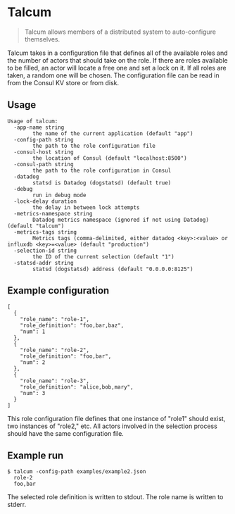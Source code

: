# Talcum

> Talcum allows members of a distributed system to auto-configure themselves.

Talcum takes in a configuration file that defines all of the available
roles and the number of actors that should take on the role. If there
are roles available to be filled, an actor will locate a free one and
set a lock on it. If all roles are taken, a random one will be
chosen. The configuration file can be read in from the Consul KV store
or from disk.

## Usage

```
Usage of talcum:
  -app-name string
    	the name of the current application (default "app")
  -config-path string
    	the path to the role configuration file
  -consul-host string
    	the location of Consul (default "localhost:8500")
  -consul-path string
    	the path to the role configuration in Consul
  -datadog
    	statsd is Datadog (dogstatsd) (default true)
  -debug
    	run in debug mode
  -lock-delay duration
    	the delay in between lock attempts
  -metrics-namespace string
    	Datadog metrics namespace (ignored if not using Datadog) (default "talcum")
  -metrics-tags string
    	Metrics tags (comma-delimited, either datadog <key>:<value> or influxdb <key>=<value> (default "production")
  -selection-id string
    	the ID of the current selection (default "1")
  -statsd-addr string
    	statsd (dogstatsd) address (default "0.0.0.0:8125")
```

## Example configuration

```
[
  {
    "role_name": "role-1",
    "role_definition": "foo,bar,baz",
    "num": 1
  },
  {
    "role_name": "role-2",
    "role_definition": "foo,bar",
    "num": 2
  },
  {
    "role_name": "role-3",
    "role_definition": "alice,bob,mary",
    "num": 3
  }
]
```

This role configuration file defines that one instance of "role1"
should exist, two instances of "role2," etc. All actors involved in
the selection process should have the same configuration file.

## Example run

```
$ talcum -config-path examples/example2.json
  role-2
  foo,bar
```

The selected role definition is written to stdout. The role name is
written to stderr.
